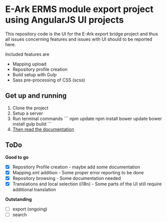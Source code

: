 # E-Ark ERMS module export project using AngularJS UI projects

This repository code is the UI for the E-Ark export bridge project and thus all issues concerning features and issues with UI should to be reported here.

Included features are

* Mapping upload
* Repository profile creation
* Build setup with Gulp
* Sass pre-processing of CSS (scss)


## Get up and running

1. Clone the project
2. Setup a server
3. Run terminal commands
´´´
npm update
npm install
bower update
bower install
gulp build
´´´
4. [Then read the documentation](/documentation/README.md)


## ToDo

**Good to go**

- [x] Repository Profile creation - maybe add some documentation
- [x] Mapping.xml addition - Some proper error reporting to be done
- [x] Repository browsing - Some documentation needed
- [x] Translations and local selection (i18n) - Some parts of the UI still require additional translation

**Outstanding**
- [ ] export (ongoing)
- [ ] search
